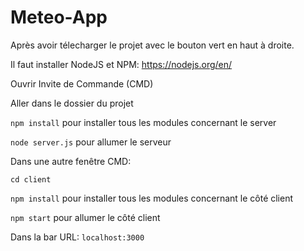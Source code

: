 # Meteo-App
Après avoir télecharger le projet avec le bouton vert en haut à droite.

Il faut installer NodeJS et NPM: https://nodejs.org/en/

Ouvrir Invite de Commande (CMD)

Aller dans le dossier du projet

`npm install` pour installer tous les modules concernant le server

`node server.js` pour allumer le serveur

Dans une autre fenêtre CMD:

`cd client`

`npm install` pour installer tous les modules concernant le côté client

`npm start` pour allumer le côté client

Dans la bar URL:
`localhost:3000`

